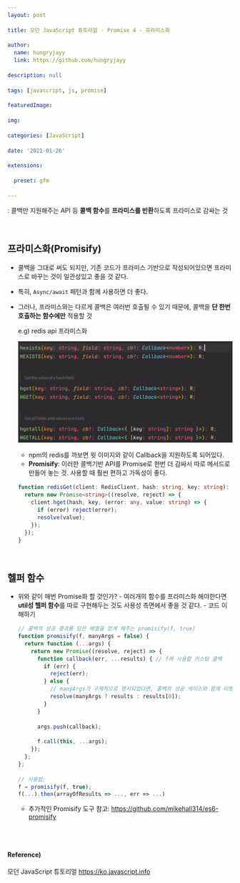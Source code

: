 ```yaml
---
layout: post

title: 모던 JavaScript 튜토리얼 - Promise 4 - 프라미스화

author: 
  name: hungryjayy
  link: https://github.com/hungryjayy

description: null

tags: [javascript, js, promise]

featuredImage: 

img: 

categories: [JavaScript]

date: '2021-01-26'

extensions:

  preset: gfm

---
```


: 콜백만 지원해주는 API 등 **콜백 함수**를 **프라미스를 반환**하도록 프라미스로 감싸는 것

<br>

## 프라미스화(Promisify)

* 콜백을 그대로 써도 되지만, 기존 코드가 프라미스 기반으로 작성되어있으면 프라미스로 바꾸는 것이 일관성있고 좋을 것 같다. 

* 특히, `Async/await` 패턴과 함께 사용하면 더 좋다.

* 그러나, 프라미스와는 다르게 콜백은 여러번 호출될 수 있기 때문에, 콜백을 **단 한번 호출하는 함수에만** 적용할 것

  e.g) redis api 프라미스화

  ![redis_callback](./images/redis_callback.png) 

  * npm의 redis를 까보면 윗 이미지와 같이 Callback을 지원하도록 되어있다.
  * **Promisify**: 이러한 콜백기반 API를 Promise로 한번 더 감싸서 따로 메서드로 만들어 놓는 것. 사용할 때 훨씬 편하고 가독성이 좋다.

  ```typescript
  function redisGet(client: RedisClient, hash: string, key: string): Promise<string> {
    return new Promise<string>((resolve, reject) => {
      client.hget(hash, key, (error: any, value: string) => {
        if (error) reject(error);
        resolve(value);
      });
    });
  }
  ```

<br>

## 헬퍼 함수

* 위와 같이 매번 Promise화 할 것인가? - 여러개의 함수를 프라미스화 해야한다면 **util성 헬퍼 함수**를 따로 구현해두는 것도 사용성 측면에서 좋을 것 같다. - 코드 이해하기

  ```javascript
  // 콜백의 성공 결과를 담은 배열을 얻게 해주는 promisify(f, true)
  function promisify(f, manyArgs = false) {
    return function (...args) {
      return new Promise((resolve, reject) => {
        function callback(err, ...results) { // f에 사용할 커스텀 콜백
          if (err) {
            reject(err);
          } else {
            // manyArgs가 구체적으로 명시되었다면, 콜백의 성공 케이스와 함께 이행 상태가 됩니다.
            resolve(manyArgs ? results : results[0]);
          }
        }
  
        args.push(callback);
  
        f.call(this, ...args);
      });
    };
  };
  
  // 사용법:
  f = promisify(f, true);
  f(...).then(arrayOfResults => ..., err => ...)
  ```

  * 추가적인 Promisify 도구 참고: https://github.com/mikehall314/es6-promisify

<br><br>

#### Reference)

모던 JavaScript 튜토리얼 https://ko.javascript.info